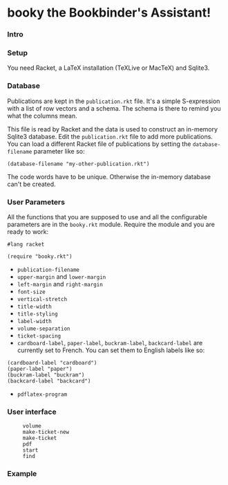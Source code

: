 # booky the Bookbinder's Assistant!

### Intro


### Setup 

You need Racket, a LaTeX installation (TeXLive or MacTeX) and Sqlite3.

### Database

Publications are kept in the ```publication.rkt``` file. It's a simple
S-expression with a list of row vectors and a schema. The schema is there
to remind you what the columns mean. 

This file is read by Racket and the data is used to construct
an in-memory Sqlite3 database. Edit the ```publication.rkt``` file to
add more publications. You can load a different Racket file of publications
by setting the ```database-filename``` parameter like so:

```racket
(database-filename "my-other-publication.rkt")
```
The code words have to be unique. Otherwise the in-memory database
can't be created.


### User Parameters

All the functions that you are supposed to use and all the configurable
parameters are in the ```booky.rkt``` module. Require the module and
you are ready to work:

```racket
#lang racket

(require "booky.rkt")
```

* ```publication-filename```
* ```upper-margin``` and ```lower-margin```
* ```left-margin``` and ```right-margin```
* ```font-size```
* ```vertical-stretch```
* ```title-width```
* ```title-styling```
* ```label-width```
* ```volume-separation```
* ```ticket-spacing```
* ```cardboard-label```, ```paper-label```, ```buckram-label```, 
  ```backcard-label``` are currently set to French. 
  You can set them to English labels like so:
  
```racket
(cardboard-label "cardboard")
(paper-label "paper")
(buckram-label "buckram")
(backcard-label "backcard")
```

* ```pdflatex-program```


### User interface

         volume
         make-ticket-new 
         make-ticket
         pdf
         start
         find

### Example



